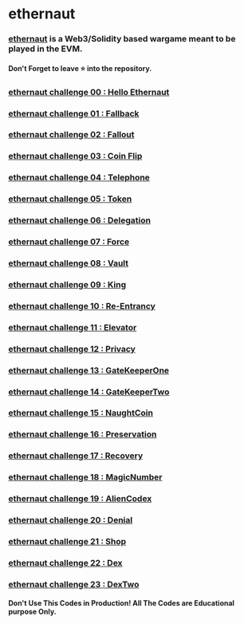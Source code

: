 # ethernaut

### [ethernaut](https://ethernaut.openzeppelin.com/) is a Web3/Solidity based wargame meant to be played in the EVM.

#### Don't Forget to leave ⭐ into the repository.

### [ethernaut challenge 00 : Hello Ethernaut](./00-Hello_Ethernaut.md)
### [ethernaut challenge 01 : Fallback](./01-Fallback.md)
### [ethernaut challenge 02 : Fallout](./02-Fallout.md)
### [ethernaut challenge 03 : Coin Flip](./03-Coin_Flip.md)
### [ethernaut challenge 04 : Telephone](./04-Telephone.md)
### [ethernaut challenge 05 : Token](./05-Token.md)
### [ethernaut challenge 06 : Delegation](./06-Delegation.md)
### [ethernaut challenge 07 : Force](./07-Force.md)
### [ethernaut challenge 08 : Vault](./08-Vault.md)
### [ethernaut challenge 09 : King](./09-King.md)
### [ethernaut challenge 10 : Re-Entrancy](./10-ReEntrancy.md)
### [ethernaut challenge 11 : Elevator](./11-Elevator.md)
### [ethernaut challenge 12 : Privacy](./12-Privacy.md)
### [ethernaut challenge 13 : GateKeeperOne](./13-GateKeeperOne.md)
### [ethernaut challenge 14 : GateKeeperTwo](./14-GateKeeperTwo.md)
### [ethernaut challenge 15 : NaughtCoin](./15-NaughtCoin.md)
### [ethernaut challenge 16 : Preservation](./16-Preservation.md)
### [ethernaut challenge 17 : Recovery](./17-Recovery.md)
### [ethernaut challenge 18 : MagicNumber](./18-MagicNumber.md)
### [ethernaut challenge 19 : AlienCodex](./19-AlienCodex.md)
### [ethernaut challenge 20 : Denial](./20-Denial.md)
### [ethernaut challenge 21 : Shop](./21-Shop.md)
### [ethernaut challenge 22 : Dex](./22-Dex.md)
### [ethernaut challenge 23 : DexTwo](./23-DexTwo.md)


#### Don't Use This Codes in Production! All The Codes are Educational purpose Only.
